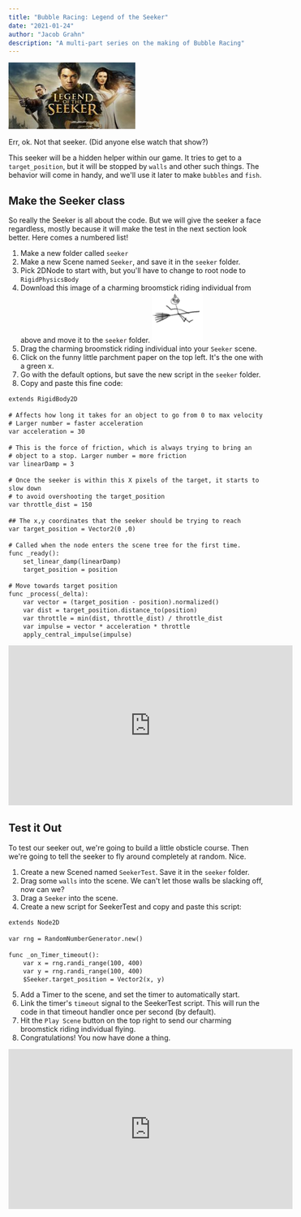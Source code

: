 ```yaml
---
title: "Bubble Racing: Legend of the Seeker"
date: "2021-01-24"
author: "Jacob Grahn"
description: "A multi-part series on the making of Bubble Racing"
---
```

![legend of the seeker tv show](legend-of-the-seeker.jpg)

Err, ok. Not that seeker. (Did anyone else watch that show?)

This seeker will be a hidden helper within our game. It tries to get to a `target_position`, but it will be stopped by `walls` and other such things. The behavior will come in handy, and we'll use it later to make `bubbles` and `fish`.

## Make the Seeker class

So really the Seeker is all about the code. But we will give the seeker a face regardless, mostly because it will make the test in the next section look better. Here comes a numbered list!

1. Make a new folder called `seeker`
2. Make a new Scene named `Seeker`, and save it in the `seeker` folder.
4. Pick 2DNode to start with, but you'll have to change to root node to `RigidPhysicsBody`
5. Download this image of a charming broomstick riding individual from above and move it to the `seeker` folder. ![stick figure riding a broomstick](seeker.png)
6. Drag the charming broomstick riding individual into your `Seeker` scene.
7. Click on the funny little parchment paper on the top left. It's the one with a green x.
8. Go with the default options, but save the new script in the `seeker` folder.
9. Copy and paste this fine code:
```
extends RigidBody2D

# Affects how long it takes for an object to go from 0 to max velocity
# Larger number = faster acceleration
var acceleration = 30

# This is the force of friction, which is always trying to bring an 
# object to a stop. Larger number = more friction
var linearDamp = 3

# Once the seeker is within this X pixels of the target, it starts to slow down
# to avoid overshooting the target_position
var throttle_dist = 150

## The x,y coordinates that the seeker should be trying to reach
var target_position = Vector2(0 ,0)

# Called when the node enters the scene tree for the first time.
func _ready():
	set_linear_damp(linearDamp)
	target_position = position

# Move towards target position
func _process(_delta):
	var vector = (target_position - position).normalized()
	var dist = target_position.distance_to(position)
	var throttle = min(dist, throttle_dist) / throttle_dist
	var impulse = vector * acceleration * throttle
	apply_central_impulse(impulse)
```

<iframe width="560" height="315" sandbox="allow-same-origin allow-scripts allow-popups" src="https://tube.jigg.io/videos/embed/f92915dc-807a-4004-9447-caa19fef4a47" frameborder="0" allowfullscreen></iframe>

## Test it Out

To test our seeker out, we're going to build a little obsticle course. Then we're going to tell the seeker to fly around completely at random. Nice.

1. Create a new Scened named `SeekerTest`. Save it in the `seeker` folder.
2. Drag some `walls` into the scene. We can't let those walls be slacking off, now can we?
3. Drag a `Seeker` into the scene.
4. Create a new script for SeekerTest and copy and paste this script:
```
extends Node2D

var rng = RandomNumberGenerator.new()

func _on_Timer_timeout():
	var x = rng.randi_range(100, 400)
	var y = rng.randi_range(100, 400)
	$Seeker.target_position = Vector2(x, y)
```

5. Add a Timer to the scene, and set the timer to automatically start.
6. Link the timer's `timeout` signal to the SeekerTest script. This will run the code in that timeout handler once per second (by default).
7. Hit the `Play Scene` button on the top right to send our charming broomstick riding individual flying.
8. Congratulations! You now have done a thing.

<iframe width="560" height="315" sandbox="allow-same-origin allow-scripts allow-popups" src="https://tube.jigg.io/videos/embed/13281bd5-30d0-4514-b73f-eb415fc12262" frameborder="0" allowfullscreen></iframe>